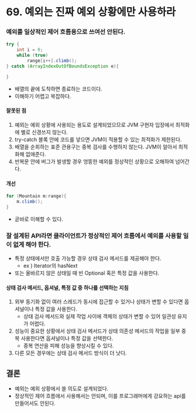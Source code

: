# 69. 예외는 진짜 예외 상황에만 사용하라
### 예외를 일상적인 제어 흐름용으로 쓰여선 안된다.
```java
try {
	int i = 0;
	while (true)
		range[i++].climb();
} catch (ArrayIndexOutOfBoundsException e){

}
```
- 배열의 끝에 도착하면 종료하는 코드이다.
- 이해하기 어렵고 복잡하다.

#### 잘못된 점
1. 예외는 예외 상황에 사용되는 용도로 설계되었으므로 JVM 구현자 입장에서 최적화에 별로 신경쓰지 않는다.
2. try-catch 블록 안에 코드를 넣으면 JVM이 적용할 수 있는 최적화가 제한된다.
3. 배열을 순회하는 표준 관용구는 중복 검사를 수행하지 않는다. JVM이 알아서 최적화해 없애준다.
4. 반복문 안에 버그가 발생할 경우 엉뚱한 예외를 정상적인 상황으로 오해하여 넘어간다.

#### 개선
```java
for (Mountain m:range){
	m.climb();
}
```
- 곧바로 이해할 수 있다.

### 잘 설계된 API라면 클라이언트가 정상적인 제어 흐름에서 예외를 사용할 일이 없게 해야 한다.
- 특정 상태에서만 호출 가능할 경우 상태 검사 메서드를 제공해야 한다.
    - ex ) Iterator의 hasNext
- 또는 올바르지 않은 상태일 때 빈 Optional 혹은 특정 값을 사용한다.

#### 상태 검사 메서드, 옵셔널, 특정 값 중 하나를 선택하는 지침
1.  외부 동기화 없이 여러 스레드가 동시에 접근할 수 있거나 상태가 변할 수 있다면 옵셔널이나 특정 값을 사용한다.
    - 상태 검사 메서드와 실제 작업 사이에 객체의 상태가 변할 수 있어 일관성 유지가 어렵다.
2. 성능이 중요한 상황에서 상태 검사 메서드가 상태 의존성 메서드의 작업을 일부 중복 사용한다면 옵셔널이나 특정 값을 선택한다.
    - 중복 연산을 피해 성능을 향상시킬 수 있다.
3. 다른 모든 경우에는 상태 검사 메서드 방식이 더 낫다.

## 결론
- 예외는 예외 상황에서 쓸 의도로 설계되었다.
- 정상적인 제어 흐름에서 사용해서는 안되며, 이를 프로그래머에게 강요하는 api를 만들어서도 안된다.

